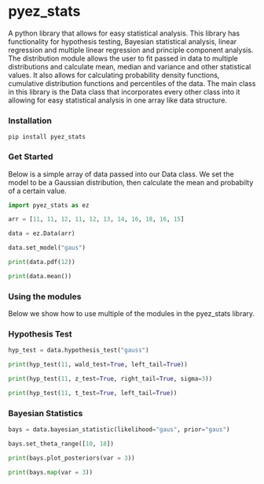 # pyez_stats

A python library that allows for easy statistical analysis.
This library has functionality for hypothesis testing, Bayesian statistical analysis, linear regression and multiple linear regression and principle component analysis. The distribution module allows the user to fit passed in data to multiple distributions and calculate mean, median and variance and other statistical values. It also allows for calculating probability density functions, cumulative distribution functions and percentiles of the data.
The main class in this library is the Data class that incorporates every other class into it allowing for easy statistical analysis in one array like data structure.
### Installation
`pip install pyez_stats`

### Get Started

Below is a simple array of data passed into our Data class. We set the model to be a Gaussian distribution, then calculate the mean and probabilty of a certain value.

```python
import pyez_stats as ez

arr = [11, 11, 12, 11, 12, 13, 14, 16, 18, 16, 15]

data = ez.Data(arr)

data.set_model("gaus")

print(data.pdf(12))

print(data.mean())
```
### Using the modules

Below we show how to use multiple of the modules in the pyez_stats library.

### Hypothesis Test

```python
hyp_test = data.hypothesis_test("gauss")

print(hyp_test(11, wald_test=True, left_tail=True))

print(hyp_test(11, z_test=True, right_tail=True, sigma=3))

print(hyp_test(11, t_test=True, left_tail=True))
```

### Bayesian Statistics

```python
bays = data.bayesian_statistic(likelihood="gaus", prior="gaus")

bays.set_theta_range([10, 18])

print(bays.plot_posteriors(var = 3))

print(bays.map(var = 3))
```